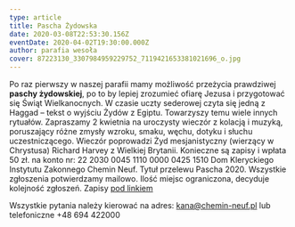```yaml
---
type: article
title: Pascha Żydowska
date: 2020-03-08T22:53:30.156Z
eventDate: 2020-04-02T19:30:00.000Z
author: parafia wesoła
cover: 87223130_3307984959229752_7119421653381021696_o.jpg
---
```


Po raz pierwszy w naszej parafii mamy możliwość przeżycia prawdziwej **paschy żydowskiej**, po to by lepiej zrozumieć ofiarę Jezusa i przygotować się Świąt Wielkanocnych. W czasie uczty sederowej czyta się jedną z Haggad – tekst o wyjściu Żydów z Egiptu. Towarzyszy temu wiele innych rytuałów. Zapraszamy 2 kwietnia na uroczysty wieczór z kolacją i muzyką, poruszający różne zmysły wzroku, smaku, węchu, dotyku i słuchu uczestniczącego. Wieczór poprowadzi Żyd mesjanistyczny (wierzący w Chrystusa) Richard Harvey z Wielkiej Brytanii. Konieczne są zapisy i wpłata 50 zł. na konto nr: 22 2030 0045 1110 0000 0425 1510 Dom Kleryckiego Instytutu Zakonnego Chemin Neuf. Tytuł przelewu Pascha 2020. Wszystkie zgłoszenia potwierdzamy mailowo. Ilość miejsc ograniczona, decyduje kolejność zgłoszeń. Zapisy [pod linkiem](https://docs.google.com/forms/d/e/1FAIpQLSfE-64iJ5jISy_twTog9Ze6zFBkU_Iq9KJPKxZNzj3ypyGWVg/viewform)

Wszystkie pytania należy kierować na adres: [kana@chemin-neuf.pl](mailto:kana@chemin-neuf.pl) lub telefoniczne +48 694 422000
